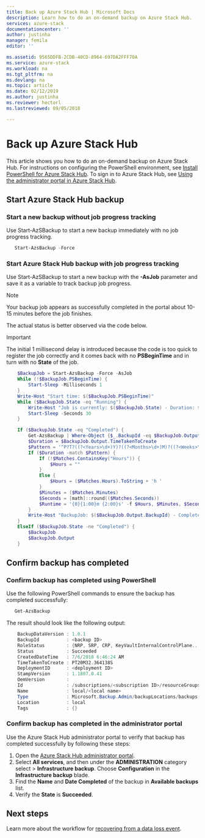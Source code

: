 ```yaml
---
title: Back up Azure Stack Hub | Microsoft Docs
description: Learn how to do an on-demand backup on Azure Stack Hub.
services: azure-stack
documentationcenter: ''
author: justinha
manager: femila
editor: ''

ms.assetid: 9565DDFB-2CDB-40CD-8964-697DA2FFF70A
ms.service: azure-stack
ms.workload: na
ms.tgt_pltfrm: na
ms.devlang: na
ms.topic: article
ms.date: 02/12/2019
ms.author: justinha
ms.reviewer: hectorl
ms.lastreviewed: 09/05/2018

---
```

# Back up Azure Stack Hub

This article shows you how to do an on-demand backup on Azure Stack Hub. For instructions on configuring the PowerShell environment, see [Install PowerShell for Azure Stack Hub](azure-stack-powershell-install.md). To sign in to Azure Stack Hub, see [Using the administrator portal in Azure Stack Hub](azure-stack-manage-portals.md).

## Start Azure Stack Hub backup

### Start a new backup without job progress tracking
Use Start-AzSBackup to start a new backup immediately with no job progress tracking.

```powershell
   Start-AzsBackup -Force
```

### Start Azure Stack Hub backup with job progress tracking
Use Start-AzSBackup to start a new backup with the **-AsJob** parameter and save it as a variable to track backup job progress.

> [!NOTE]
> Your backup job appears as successfully completed in the portal about 10-15 minutes before the job finishes.
>
> The actual status is better observed via the code below.

> [!IMPORTANT]
> The initial 1 millisecond delay is introduced because the code is too quick to register the job correctly and it comes back with no **PSBeginTime** and in turn with no **State** of the job.

```powershell
    $BackupJob = Start-AzsBackup -Force -AsJob
    While (!$BackupJob.PSBeginTime) {
        Start-Sleep -Milliseconds 1
    }
    Write-Host "Start time: $($BackupJob.PSBeginTime)"
    While ($BackupJob.State -eq "Running") {
        Write-Host "Job is currently: $($BackupJob.State) - Duration: $((New-TimeSpan -Start ($BackupJob.PSBeginTime) -End (Get-Date)).ToString().Split(".")[0])"
        Start-Sleep -Seconds 30
    }

    If ($BackupJob.State -eq "Completed") {
        Get-AzsBackup | Where-Object {$_.BackupId -eq $BackupJob.Output.BackupId}
        $Duration = $BackupJob.Output.TimeTakenToCreate
        $Pattern = '^P?T?((?<Years>\d+)Y)?((?<Months>\d+)M)?((?<Weeks>\d+)W)?((?<Days>\d+)D)?(T((?<Hours>\d+)H)?((?<Minutes>\d+)M)?((?<Seconds>\d*(\.)?\d*)S)?)$'
        If ($Duration -match $Pattern) {
            If (!$Matches.ContainsKey("Hours")) {
                $Hours = ""
            } 
            Else {
                $Hours = ($Matches.Hours).ToString + 'h '
            }
            $Minutes = ($Matches.Minutes)
            $Seconds = [math]::round(($Matches.Seconds))
            $Runtime = '{0}{1:00}m {2:00}s' -f $Hours, $Minutes, $Seconds
        }
        Write-Host "BackupJob: $($BackupJob.Output.BackupId) - Completed with Status: $($BackupJob.Output.Status) - It took: $($Runtime) to run" -ForegroundColor Green
    }
    ElseIf ($BackupJob.State -ne "Completed") {
        $BackupJob
        $BackupJob.Output
    }
```

## Confirm backup has completed

### Confirm backup has completed using PowerShell
Use the following PowerShell commands to ensure the backup has completed successfully:

```powershell
   Get-AzsBackup
```

The result should look like the following output:

```powershell
    BackupDataVersion : 1.0.1
    BackupId          : <backup ID>
    RoleStatus        : {NRP, SRP, CRP, KeyVaultInternalControlPlane...}
    Status            : Succeeded
    CreatedDateTime   : 7/6/2018 6:46:24 AM
    TimeTakenToCreate : PT20M32.364138S
    DeploymentID      : <deployment ID>
    StampVersion      : 1.1807.0.41
    OemVersion        : 
    Id                : /subscriptions/<subscription ID>/resourceGroups/System.local/providers/Microsoft.Backup.Admin/backupLocations/local/backups/<backup ID>
    Name              : local/<local name>
    Type              : Microsoft.Backup.Admin/backupLocations/backups
    Location          : local
    Tags              : {}
```

### Confirm backup has completed in the administrator portal
Use the Azure Stack Hub administrator portal to verify that backup has completed successfully by following these steps:

1. Open the [Azure Stack Hub administrator portal](azure-stack-manage-portals.md).
2. Select **All services**, and then under the **ADMINISTRATION** category select > **Infrastructure backup**. Choose **Configuration** in the **Infrastructure backup** blade.
3. Find the **Name** and **Date Completed** of the backup in **Available backups** list.
4. Verify the **State** is **Succeeded**.

## Next steps

Learn more about the workflow for [recovering from a data loss event](azure-stack-backup-recover-data.md).

